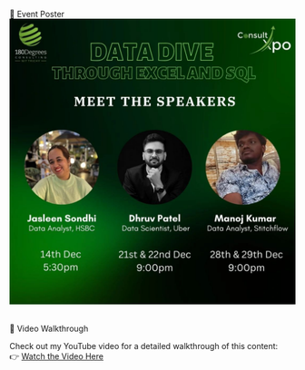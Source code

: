 🚀 Event Poster
</br>
![](Poster.jpeg)
</br>
</br>


🎥 Video Walkthrough

Check out my YouTube video for a detailed walkthrough of this content:
</br>
👉 [Watch the Video Here]([https://youtu.be/601kp741FlI?si=3vFJiU5SJPP5p3KE](https://youtu.be/u-ynfLj1jQs))

